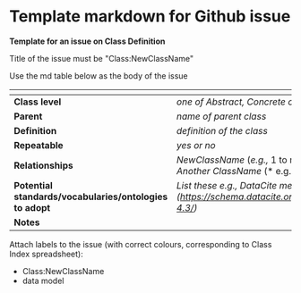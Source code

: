 # Template markdown for Github issue

**Template for an issue on Class Definition**

Title of the issue must be "Class:NewClassName"

Use the md table below as the body of the issue 



| <!-- --> | <!-- --> |
| ---- | ---- |
| **Class level** | *one of Abstract, Concrete or Extender* |
| **Parent** | *name of parent class* |
| **Definition** | *definition of the class* |
| **Repeatable** | *yes or no* |
| **Relationships** | *NewClassName* (*e.g.,* 1 to many) <-> *Another ClassName* (* e.g.,* 0 to many) |
| **Potential standards/vocabularies/ontologies to adopt** | *List these* *e.g., DataCite metadata schema (https://schema.datacite.org/meta/kernel-4.3/)* |
| **Notes** |  |


Attach labels to the issue (with correct colours, corresponding to Class Index spreadsheet):

- Class:NewClassName
- data model

